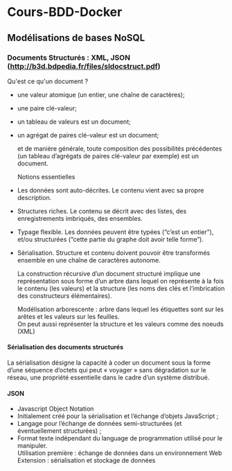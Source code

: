 # Cours-BDD-Docker

## Modélisations de bases NoSQL

### Documents Structurés : XML, JSON (http://b3d.bdpedia.fr/files/sldocstruct.pdf)

  Qu'est ce qu'un document ?

* une valeur atomique (un entier, une chaîne de caractères); 
* une paire clé-valeur; 
* un tableau de valeurs est un document; 
* un agrégat de paires clé-valeur est un document;  

  et de manière générale, toute composition des possibilités précédentes (un tableau d’agrégats de
paires clé-valeur par exemple) est un document.  

  Notions essentielles
* Les données sont auto-décrites. Le contenu vient avec sa propre description.
* Structures riches. Le contenu se décrit avec des listes, des enregistrements imbriqués,
des ensembles.
* Typage flexible. Les données peuvent être typées (“c’est un entier”), et/ou structurées
(“cette partie du graphe doit avoir telle forme”).
* Sérialisation. Structure et contenu doivent pouvoir être transformés ensemble en une
chaîne de caractères autonome.

  La construction récursive d’un document structuré implique une représentation sous forme d’un arbre dans
lequel on représente à la fois le contenu (les valeurs) et la structure (les noms des clés et l’imbrication des
constructeurs élémentaires).  

  Modélisation arborescente : arbre dans lequel les étiquettes sont sur les arêtes et les valeurs sur les feuilles.  
  On peut aussi représenter la structure et les valeurs comme des noeuds (XML)

#### Sérialisation des documents structurés 

La sérialisation désigne la capacité à coder un document sous la forme d’une séquence d’octets qui peut
« voyager » sans dégradation sur le réseau, une propriété essentielle dans le cadre d’un système distribué.

#### JSON 

* Javascript Object Notation
* Initialement créé pour la sérialisation et l’échange d’objets JavaScript ;
* Langage pour l’échange de données semi-structurées (et éventuellement structurées) ;
* Format texte indépendant du language de programmation utilisé pour le manipuler.  
  Utilisation première : échange de données dans un environnement Web  
  Extension : sérialisation et stockage de données


